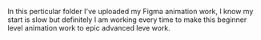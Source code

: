 In this perticular folder I've uploaded my Figma animation work, 
I know my start is slow but definitely I am working every time to make this beginner level animation work to epic advanced leve work. 
